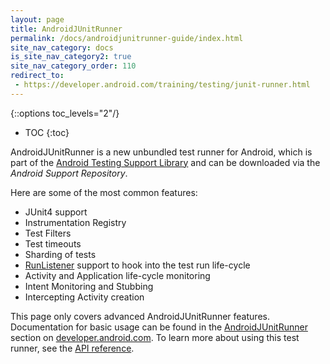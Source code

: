 ```yaml
---
layout: page
title: AndroidJUnitRunner
permalink: /docs/androidjunitrunner-guide/index.html
site_nav_category: docs
is_site_nav_category2: true
site_nav_category_order: 110
redirect_to:
 - https://developer.android.com/training/testing/junit-runner.html
---
```

{::options toc_levels="2"/}

* TOC
{:toc}

AndroidJUnitRunner is a new unbundled test runner for Android, which is part of the [Android Testing Support Library](http://developer.android.com/tools/testing-support-library/index.html#features) and can be downloaded via the *Android Support Repository*.

Here are some of the most common features:

  * JUnit4 support
  * Instrumentation Registry
  * Test Filters
  * Test timeouts
  * Sharding of tests
  * [RunListener](http://junit.sourceforge.net/javadoc/org/junit/runner/notification/RunListener.html) support to hook into the test run life-cycle
  * Activity and Application life-cycle monitoring
  * Intent Monitoring and Stubbing
  * Intercepting Activity creation

This page only covers advanced AndroidJUnitRunner features. Documentation for basic usage can be found in the [AndroidJUnitRunner](http://developer.android.com/tools/testing-support-library/index.html#AndroidJUnitRunner) section on [developer.android.com](http://developer.android.com/). To learn more about using this test runner, see the [API reference](http://developer.android.com/reference/android/support/test/runner/package-summary.html).
